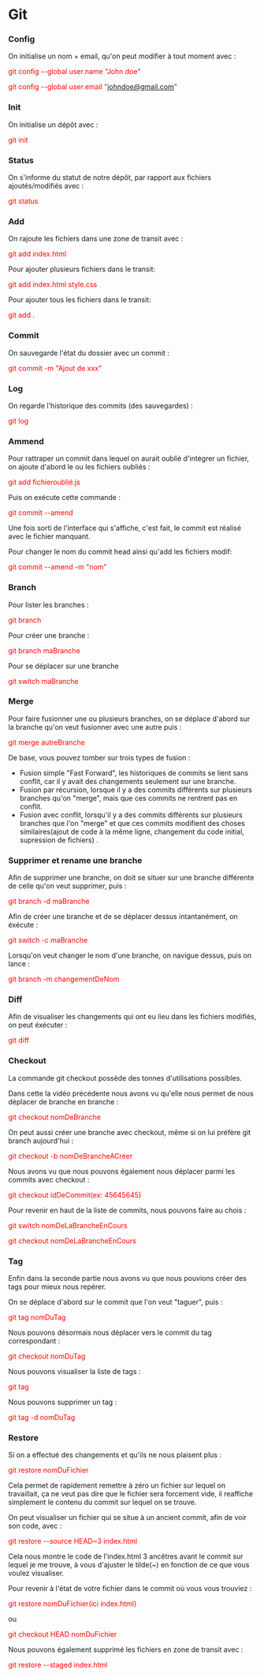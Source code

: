 # Git

### Config

On initialise un nom + email, qu'on peut modifier à tout moment avec :

<span style="color:red;">git config --global user.name "John doe"</span>

<span style="color:red;">git config --global user.email "johndoe@gmail.com"</span>

### Init

On initialise un dépôt avec :

<span style="color:red;">git init</span>

### Status

On s'informe du statut de notre dépôt, par rapport aux fichiers ajoutés/modifiés avec :

<span style="color:red;">git status</span>

### Add

On rajoute les fichiers dans une zone de transit avec :

<span style="color:red;">git add index.html</span>

Pour ajouter plusieurs fichiers dans le transit:

<span style="color:red;">git add index.html style.css</span>

Pour ajouter tous les fichiers dans le transit:

<span style="color:red;">git add .</span>

### Commit

On sauvegarde l'état du dossier avec un commit :

<span style="color:red;">git commit -m "Ajout de xxx"</span>

### Log

On regarde l'historique des commits (des sauvegardes) :

<span style="color:red;">git log</span>

### Ammend

Pour rattraper un commit dans lequel on aurait oublié d'intégrer un fichier, on ajoute d'abord le ou les fichiers oubliés :

<span style="color:red;">git add fichieroublié.js</span>

Puis on exécute cette commande :

<span style="color:red;">git commit --amend</span>

Une fois sorti de l'interface qui s'affiche, c'est fait, le commit est réalisé avec le fichier manquant.

Pour changer le nom du commit head ainsi qu'add les fichiers modif:

<span style="color:red;">git commit --amend -m "nom"</span>

### Branch

Pour lister les branches :

<span style="color:red;">git branch</span>

Pour créer une branche :

<span style="color:red;">git branch maBranche</span>

Pour se déplacer sur une branche

<span style="color:red;">git switch maBranche</span>

### Merge

Pour faire fusionner une ou plusieurs branches, on se déplace d'abord sur la branche qu'on veut fusionner avec une autre puis :

<span style="color:red;">git merge autreBranche</span>

De base, vous pouvez tomber sur trois types de fusion :

- Fusion simple "Fast Forward", les historiques de commits se lient sans conflit, car il y avait des changements seulement sur une branche.
- Fusion par récursion, lorsque il y a des commits différents sur plusieurs branches qu'on "merge", mais que ces commits ne rentrent pas en conflit.
- Fusion avec conflit, lorsqu'il y a des commits différents sur plusieurs branches que l'on "merge" et que ces commits modifient des choses similaires(ajout de code à la même ligne, changement du code initial, supression de fichiers) .

### Supprimer et rename une branche

Afin de supprimer une branche, on doit se situer sur une branche différente de celle qu'on veut supprimer, puis :

<span style="color:red;">git branch -d maBranche</span>

Afin de créer une branche et de se déplacer dessus intantanément, on éxécute :

<span style="color:red;">git switch -c maBranche</span>

Lorsqu'on veut changer le nom d'une branche, on navigue dessus, puis on lance :

<span style="color:red;">git branch -m changementDeNom</span>

### Diff

Afin de visualiser les changements qui ont eu lieu dans les fichiers modifiés, on peut éxécuter :

<span style="color:red;">git diff</span>

### Checkout

La commande git checkout possède des tonnes d'utilisations possibles.

Dans cette la vidéo précédente nous avons vu qu'elle nous permet de nous déplacer de branche en branche :

<span style="color:red;">git checkout nomDeBranche</span>

On peut aussi créer une branche avec checkout, même si on lui préfère git branch aujourd'hui :

<span style="color:red;">git checkout -b nomDeBrancheACréer</span>

Nous avons vu que nous pouvons également nous déplacer parmi les commits avec checkout :

<span style="color:red;">git checkout idDeCommit(ex: 45645645)</span>

Pour revenir en haut de la liste de commits, nous pouvons faire au chois :

<span style="color:red;">git switch nomDeLaBrancheEnCours</span>

<span style="color:red;">git checkout nomDeLaBrancheEnCours</span>

### Tag

Enfin dans la seconde partie nous avons vu que nous pouvions créer des tags pour mieux nous repérer.

On se déplace d'abord sur le commit que l'on veut "taguer", puis :

<span style="color:red;">git tag nomDuTag</span>

Nous pouvons désormais nous déplacer vers le commit du tag correspondant :

<span style="color:red;">git checkout nomDuTag</span>

Nous pouvons visualiser la liste de tags :

<span style="color:red;">git tag</span>

Nous pouvons supprimer un tag :

<span style="color:red;">git tag -d nomDuTag</span>

### Restore

Si on a effectué des changements et qu'ils ne nous plaisent plus :

<span style="color:red;">git restore nomDuFichier</span>

Cela permet de rapidement remettre à zéro un fichier sur lequel on travaillait, ça ne veut pas dire que le fichier sera forcement vide, il reaffiche simplement le contenu du commit sur lequel on se trouve.

On peut visualiser un fichier qui se situe à un ancient commit, afin de voir son code, avec :

<span style="color:red;">git restore --source HEAD~3 index.html</span>

Cela nous montre le code de l'index.html 3 ancêtres avant le commit sur lequel je me trouve, à vous d'ajuster le tilde(~) en fonction de ce que vous voulez visualiser.

Pour revenir à l'état de votre fichier dans le commit où vous vous trouviez :

<span style="color:red;">git restore nomDuFichier(ici index.html)</span>

ou

<span style="color:red;">git checkout HEAD nomDuFichier</span>

Nous pouvons également supprimé les fichiers en zone de transit avec :

<span style="color:red;">git restore --staged index.html</span>